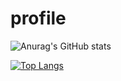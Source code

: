 # profile

![Anurag's GitHub stats](https://github-readme-stats.vercel.app/api?username=Emelit0&theme=shadow_green&show_icons=true)

[![Top Langs](https://github-readme-stats.vercel.app/api/top-langs/?username=Emelit0&layout=pie&theme=dark&show)](https://github.com/Emelit0/github-readme-stats)
